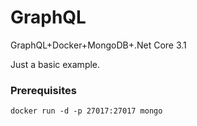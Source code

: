 # GraphQL
GraphQL+Docker+MongoDB+.Net Core 3.1

Just a basic example.

### Prerequisites

```
docker run -d -p 27017:27017 mongo
```
